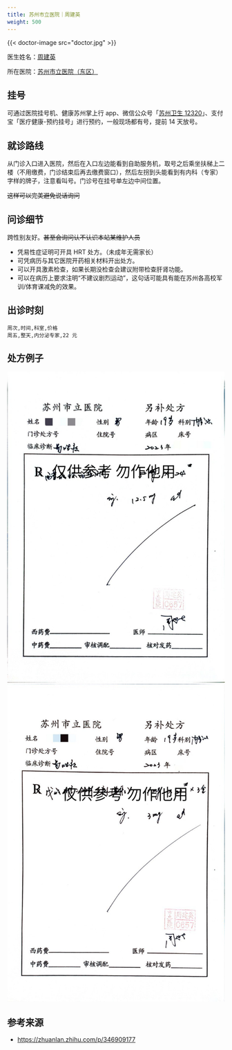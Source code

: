 ```yaml
---
title: 苏州市立医院｜周建英
weight: 500
---
```


{{< doctor-image src="doctor.jpg" >}}

医生姓名：[周建英](https://www.haodf.com/doctor/6964360738.html)

所在医院：[苏州市立医院（东区）](https://www.amap.com/place/B020003GXC)

## 挂号

可通过医院挂号机、健康苏州掌上行 app、微信公众号「[苏州卫生 12320](weixin://Health_SZ)」、支付宝「医疗健康-预约挂号」进行预约，一般现场都有号，提前 14 天放号。

## 就诊路线

从门诊入口进入医院，然后在入口左边能看到自助服务机，取号之后乘坐扶梯上二楼（不用缴费，门诊结束后再去缴费窗口），然后左拐到头能看到有内科（专家）字样的牌子，注意看叫号。门诊号在挂号单左边中间位置。

~~这样可以完美避免说话询问~~

## 问诊细节

跨性别友好。~~甚至会询问认不认识本站某维护人员~~

- 凭易性症证明可开具 HRT 处方。（未成年无需家长）
- 可凭病历与其它医院开药相关材料开出处方。
- 可以开具激素检查，如果长期没检查会建议附带检查肝肾功能。
- 可以在病历上要求注明“不建议剧烈运动”，这句话可能具有能在苏州各高校军训/体育课减免的效果。

## 出诊时刻

```csv
周次,时间,科室,价格
周五,整天,内分泌专家,22 元
```

## 处方例子

![色](fx1.png)
![补](fx2.png)
## 参考来源

- <https://zhuanlan.zhihu.com/p/346909177>
